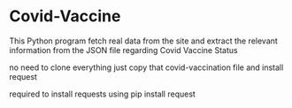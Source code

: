 # Covid-Vaccine
This Python program fetch real data from the site and extract the relevant information from the JSON file regarding Covid Vaccine Status

no need to clone everything just copy that covid-vaccination file and install request

required to install requests using
pip install request
